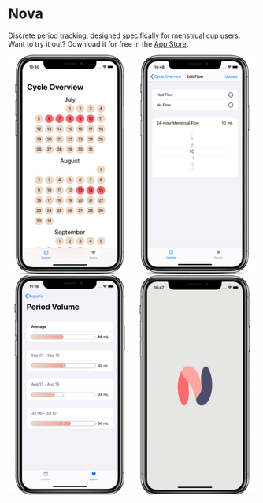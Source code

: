 # Nova
Discrete period tracking, designed specifically for menstrual cup users. Want to try it out? Download it for free in the [App Store](https://apps.apple.com/us/app/nova-period-tracker/id1531026220).

<a href="/Images/calendar.jpg"><img src="/Images/calendar.jpg?raw=true" alt="Calendar View" width="250"></a>
<a href="/Images/editing.jpg"><img src="/Images/editing.jpg?raw=true" alt="Editing View" width="250"></a>
<a href="/Images/stats_detail_view.jpg"><img src="/Images/stats_detail_view.jpg?raw=true" alt="Example Report" width="250"></a>
<a href="/Images/loading.jpg"><img src="/Images/loading.jpg?raw=true" alt="Loading Screen" width="250"></a>

